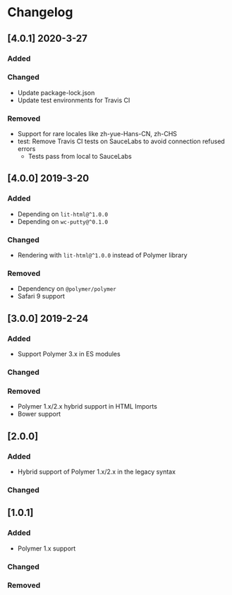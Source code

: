 # Changelog

## [4.0.1] 2020-3-27
### Added

### Changed
- Update package-lock.json
- Update test environments for Travis CI

### Removed
- Support for rare locales like zh-yue-Hans-CN, zh-CHS
- test: Remove Travis CI tests on SauceLabs to avoid connection refused errors
  - Tests pass from local to SauceLabs

## [4.0.0] 2019-3-20
### Added
- Depending on `lit-html@^1.0.0`
- Depending on `wc-putty@^0.1.0`

### Changed
- Rendering with `lit-html@^1.0.0` instead of Polymer library

### Removed
- Dependency on `@polymer/polymer`
- Safari 9 support

## [3.0.0] 2019-2-24
### Added
- Support Polymer 3.x in ES modules

### Changed

### Removed
- Polymer 1.x/2.x hybrid support in HTML Imports
- Bower support

## [2.0.0]
### Added
- Hybrid support of Polymer 1.x/2.x in the legacy syntax

### Changed

## [1.0.1]
### Added
- Polymer 1.x support

### Changed

### Removed
